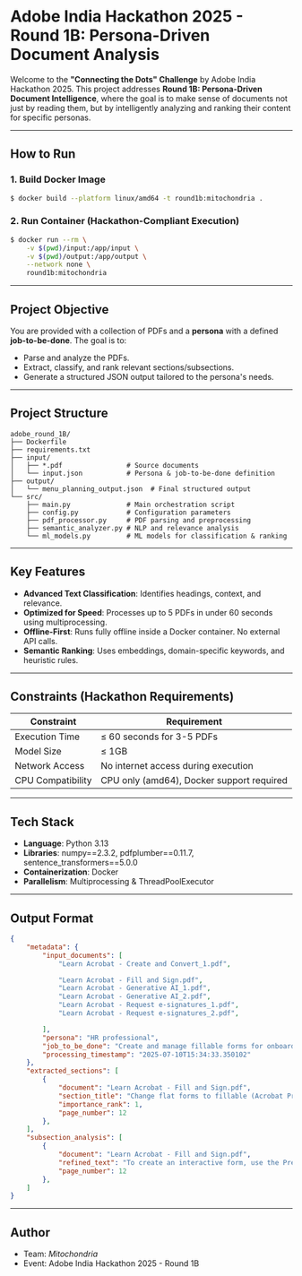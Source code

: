 # Adobe India Hackathon 2025 - Round 1B: Persona-Driven Document Analysis

Welcome to the **"Connecting the Dots" Challenge** by Adobe India Hackathon 2025. This project addresses **Round 1B: Persona-Driven Document Intelligence**, where the goal is to make sense of documents not just by reading them, but by intelligently analyzing and ranking their content for specific personas.

---

## How to Run

### 1. Build Docker Image

```bash
$ docker build --platform linux/amd64 -t round1b:mitochondria .
```

### 2. Run Container (Hackathon-Compliant Execution)

```bash
$ docker run --rm \
    -v $(pwd)/input:/app/input \
    -v $(pwd)/output:/app/output \
    --network none \
    round1b:mitochondria
```

---

## Project Objective

You are provided with a collection of PDFs and a **persona** with a defined **job-to-be-done**. The goal is to:

* Parse and analyze the PDFs.
* Extract, classify, and rank relevant sections/subsections.
* Generate a structured JSON output tailored to the persona's needs.

---

## Project Structure

```
adobe_round_1B/
├── Dockerfile
├── requirements.txt
├── input/
│   ├── *.pdf                # Source documents
│   └── input.json           # Persona & job-to-be-done definition
├── output/
│   └── menu_planning_output.json  # Final structured output
└── src/
    ├── main.py              # Main orchestration script
    ├── config.py            # Configuration parameters
    ├── pdf_processor.py     # PDF parsing and preprocessing
    ├── semantic_analyzer.py # NLP and relevance analysis
    └── ml_models.py         # ML models for classification & ranking
```

---

## Key Features

* **Advanced Text Classification**: Identifies headings, context, and relevance.
* **Optimized for Speed**: Processes up to 5 PDFs in under 60 seconds using multiprocessing.
* **Offline-First**: Runs fully offline inside a Docker container. No external API calls.
* **Semantic Ranking**: Uses embeddings, domain-specific keywords, and heuristic rules.

---

## Constraints (Hackathon Requirements)

| Constraint        | Requirement                               |
| ----------------- | ----------------------------------------- |
| Execution Time    | ≤ 60 seconds for 3-5 PDFs                 |
| Model Size        | ≤ 1GB                                     |
| Network Access    | No internet access during execution       |
| CPU Compatibility | CPU only (amd64), Docker support required |

---

## Tech Stack

* **Language**: Python 3.13
* **Libraries**: numpy==2.3.2, pdfplumber==0.11.7, sentence\_transformers==5.0.0
* **Containerization**: Docker
* **Parallelism**: Multiprocessing & ThreadPoolExecutor

---


## Output Format

```json
{
    "metadata": {
        "input_documents": [
            "Learn Acrobat - Create and Convert_1.pdf",

            "Learn Acrobat - Fill and Sign.pdf",
            "Learn Acrobat - Generative AI_1.pdf",
            "Learn Acrobat - Generative AI_2.pdf",
            "Learn Acrobat - Request e-signatures_1.pdf",
            "Learn Acrobat - Request e-signatures_2.pdf",

        ],
        "persona": "HR professional",
        "job_to_be_done": "Create and manage fillable forms for onboarding and compliance.",
        "processing_timestamp": "2025-07-10T15:34:33.350102"
    },
    "extracted_sections": [
        {
            "document": "Learn Acrobat - Fill and Sign.pdf",
            "section_title": "Change flat forms to fillable (Acrobat Pro)",
            "importance_rank": 1,
            "page_number": 12
        },
    ],
    "subsection_analysis": [
        {
            "document": "Learn Acrobat - Fill and Sign.pdf",
            "refined_text": "To create an interactive form, use the Prepare Forms tool. See Create a form from an existing document.",
            "page_number": 12
        },
    ]
}
```

---

## Author

* Team: *Mitochondria*
* Event: Adobe India Hackathon 2025 - Round 1B
